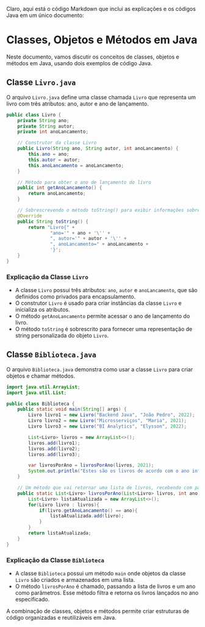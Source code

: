 Claro, aqui está o código Markdown que inclui as explicações e os códigos Java em um único documento:


# Classes, Objetos e Métodos em Java

Neste documento, vamos discutir os conceitos de classes, objetos e métodos em Java, usando dois exemplos de código Java.

## Classe `Livro.java`

O arquivo `Livro.java` define uma classe chamada `Livro` que representa um livro com três atributos: ano, autor e ano de lançamento.

```java
public class Livro {
    private String ano;
    private String autor;
    private int anoLancamento;

    // Construtor da classe Livro
    public Livro(String ano, String autor, int anoLancamento) {
        this.ano = ano;
        this.autor = autor;
        this.anoLancamento = anoLancamento;
    }

    // Método para obter o ano de lançamento do livro
    public int getAnoLancamento() {
        return anoLancamento;
    }

    // Sobrescrevendo o método toString() para exibir informações sobre o livro
    @Override
    public String toString() {
        return "Livro{" +
                "ano='" + ano + '\'' +
                ", autor='" + autor + '\'' +
                ", anoLancamento=" + anoLancamento +
                '}';
    }
}
```

### Explicação da Classe `Livro`

- A classe `Livro` possui três atributos: `ano`, `autor` e `anoLancamento`, que são definidos como privados para encapsulamento.
- O construtor `Livro` é usado para criar instâncias da classe `Livro` e inicializa os atributos.
- O método `getAnoLancamento` permite acessar o ano de lançamento do livro.
- O método `toString` é sobrescrito para fornecer uma representação de string personalizada do objeto `Livro`.

## Classe `Biblioteca.java`

O arquivo `Biblioteca.java` demonstra como usar a classe `Livro` para criar objetos e chamar métodos.

```java
import java.util.ArrayList;
import java.util.List;

public class Biblioteca {
    public static void main(String[] args) {
        Livro livro1 = new Livro("Backend Java", "João Pedro", 2022);
        Livro livro2 = new Livro("Microsserviços", "Maria", 2021);
        Livro livro3 = new Livro("BI Analytics", "Elysson", 2022);

        List<Livro> livros = new ArrayList<>();
        livros.add(livro1);
        livros.add(livro2);
        livros.add(livro3);

        var livrosPorAno = livrosPorAno(livros, 2021);
        System.out.println("Estes são os livros de acordo com o ano informado : " + livrosPorAno);
    }

    // Um método que vai retornar uma lista de livros, recebendo com parâmetro, uma lista e o ano específico
    public static List<Livro> livrosPorAno(List<Livro> livros, int ano){
        List<Livro> listaAtualizada = new ArrayList<>();
        for(Livro livro : livros){
            if(livro.getAnoLancamento() == ano){
                listaAtualizada.add(livro);
            }
        }
        return listaAtualizada;
    }
}
```

### Explicação da Classe `Biblioteca`

- A classe `Biblioteca` possui um método `main` onde objetos da classe `Livro` são criados e armazenados em uma lista.
- O método `livrosPorAno` é chamado, passando a lista de livros e um ano como parâmetros. Esse método filtra e retorna os livros lançados no ano especificado.

A combinação de classes, objetos e métodos permite criar estruturas de código organizadas e reutilizáveis em Java.